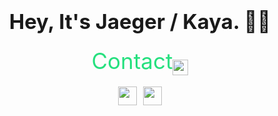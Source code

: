
### <center><h1 align="center">Hey, It's Jaeger / Kaya. 👋🏻</h1></center>
<div align="center" color="#26E07F"><span style="color:red;font-size:35px;font-weight:400;"><font color="#26E07F">Contact</font><img src="https://img.icons8.com/fluent-systems-regular/48/26e07f/shift-down.png" style="position:relative;top:10px"; width="25" height="25"/></span></div>
<div align="center" style="margin-top:20px;"><a href="https://twitter.com/7AEGER_" target="_blank"><img src="https://img.icons8.com/android/24/26e07f/twitter.png"  width="30" height="30"/></a><a href="https://stackoverflow.com/users/14098917/jaeger-dvlp" target="_blank"><img src="https://img.icons8.com/metro/26/26e07f/stackoverflow.png" style="margin-left:10px;"  width="30" height="30"/> </div>



